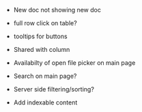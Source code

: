 


- New doc not showing new doc

- full row click on table?

- tooltips for buttons

- Shared with column

- Availabilty of open file picker on main page
- Search on main page? 
- Server side filtering/sorting?

- Add indexable content

